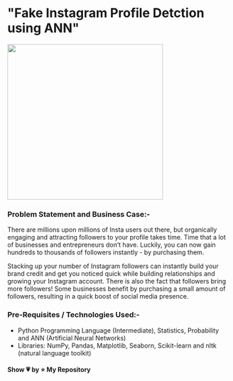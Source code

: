 # "Fake Instagram Profile Detction using ANN"
<p align="left"> <img src="https://cdn.wccftech.com/wp-content/uploads/2020/04/Instagram-Not-Following.png" height="350px" /> </p>

### Problem Statement and Business Case:-
There are millions upon millions of Insta users out there, but organically engaging and attracting followers to your profile takes time. Time that a lot of businesses and entrepreneurs don’t have. Luckily, you can now gain hundreds to thousands of followers instantly - by purchasing them. 

Stacking up your number of Instagram followers can instantly build your brand credit and get you noticed quick while building relationships and growing your Instagram account. There is also the fact that followers bring more followers! Some businesses benefit by purchasing a small amount of followers, resulting in a quick boost of social media presence.

### Pre-Requisites / Technologies Used:-
- Python Programming Language (Intermediate), Statistics, Probability and ANN (Artificial Neural Networks)
- Libraries: NumPy, Pandas, Matplotlib, Seaborn, Scikit-learn and nltk (natural language toolkit)

#### **Show 💗 by ⭐ My Repository**

